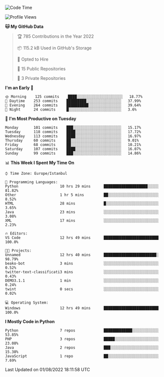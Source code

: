 <!--START_SECTION:waka-->
![Code Time](http://img.shields.io/badge/Code%20Time-384%20hrs%2015%20mins-blue)

![Profile Views](http://img.shields.io/badge/Profile%20Views-0-blue)

**🐱 My GitHub Data** 

> 🏆 785 Contributions in the Year 2022
 > 
> 📦 115.2 kB Used in GitHub's Storage 
 > 
> 💼 Opted to Hire
 > 
> 📜 15 Public Repositories 
 > 
> 🔑 3 Private Repositories  
 > 
**I'm an Early 🐤** 

```text
🌞 Morning    125 commits    ████░░░░░░░░░░░░░░░░░░░░░   18.77% 
🌆 Daytime    253 commits    █████████░░░░░░░░░░░░░░░░   37.99% 
🌃 Evening    264 commits    ██████████░░░░░░░░░░░░░░░   39.64% 
🌙 Night      24 commits     █░░░░░░░░░░░░░░░░░░░░░░░░   3.6%

```
📅 **I'm Most Productive on Tuesday** 

```text
Monday       101 commits    ███░░░░░░░░░░░░░░░░░░░░░░   15.17% 
Tuesday      118 commits    ████░░░░░░░░░░░░░░░░░░░░░   17.72% 
Wednesday    113 commits    ████░░░░░░░░░░░░░░░░░░░░░   16.97% 
Thursday     60 commits     ██░░░░░░░░░░░░░░░░░░░░░░░   9.01% 
Friday       68 commits     ██░░░░░░░░░░░░░░░░░░░░░░░   10.21% 
Saturday     107 commits    ████░░░░░░░░░░░░░░░░░░░░░   16.07% 
Sunday       99 commits     ███░░░░░░░░░░░░░░░░░░░░░░   14.86%

```


📊 **This Week I Spent My Time On** 

```text
⌚︎ Time Zone: Europe/Istanbul

💬 Programming Languages: 
Python                   10 hrs 29 mins      ████████████████████░░░░░   81.82% 
Other                    1 hr 5 mins         ██░░░░░░░░░░░░░░░░░░░░░░░   8.52% 
HTML                     28 mins             █░░░░░░░░░░░░░░░░░░░░░░░░   3.65% 
Java                     23 mins             ░░░░░░░░░░░░░░░░░░░░░░░░░   3.08% 
XML                      17 mins             ░░░░░░░░░░░░░░░░░░░░░░░░░   2.23%

🔥 Editors: 
VS Code                  12 hrs 49 mins      █████████████████████████   100.0%

🐱‍💻 Projects: 
Unnamed                  12 hrs 40 mins      ████████████████████████░   98.79% 
beako-bot                3 mins              ░░░░░░░░░░░░░░░░░░░░░░░░░   0.52% 
twitter-text-classificati3 mins              ░░░░░░░░░░░░░░░░░░░░░░░░░   0.43% 
DEMO3.1.1                1 min               ░░░░░░░░░░░░░░░░░░░░░░░░░   0.24% 
twint                    0 secs              ░░░░░░░░░░░░░░░░░░░░░░░░░   0.02%

💻 Operating System: 
Windows                  12 hrs 49 mins      █████████████████████████   100.0%

```

**I Mostly Code in Python** 

```text
Python                   7 repos             █████████████░░░░░░░░░░░░   53.85% 
PHP                      3 repos             █████░░░░░░░░░░░░░░░░░░░░   23.08% 
Java                     2 repos             ███░░░░░░░░░░░░░░░░░░░░░░   15.38% 
JavaScript               1 repo              ██░░░░░░░░░░░░░░░░░░░░░░░   7.69%

```



 Last Updated on 01/08/2022 18:11:58 UTC
<!--END_SECTION:waka-->

<!--
**3nws/3nws** is a ✨ _special_ ✨ repository because its `README.md` (this file) appears on your GitHub profile.

Here are some ideas to get you started:

- 🔭 I’m currently working on ...
- 🌱 I’m currently learning ...
- 👯 I’m looking to collaborate on ...
- 🤔 I’m looking for help with ...
- 💬 Ask me about ...
- 📫 How to reach me: ...
- 😄 Pronouns: ...
- ⚡ Fun fact: ...
-->
